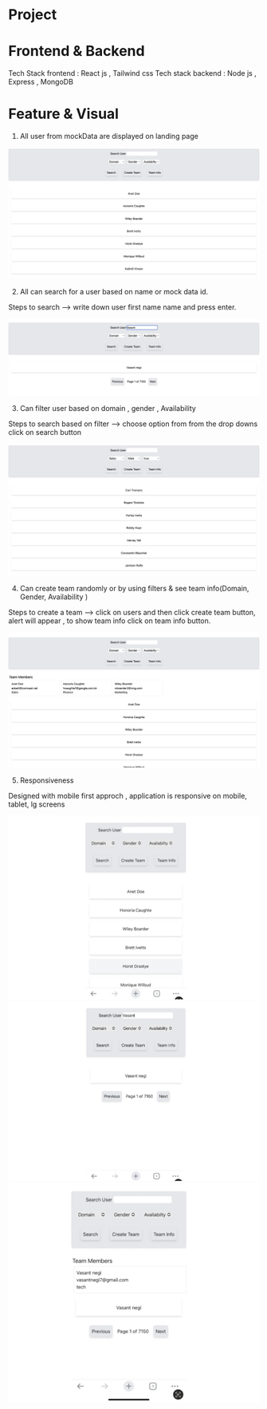# Project

# Frontend & Backend

Tech Stack frontend : React js , Tailwind css
Tech stack backend : Node js , Express , MongoDB

# Feature & Visual

1. All user from mockData are displayed on landing page

![alt text](./frontend/src/assets/All-user.jpeg)

2. All can search for a user based on name or mock data id.

Steps to search --> write down user first name name and press enter.

![alt text](./frontend/src/assets/search-by-name.jpeg)

3. Can filter user based on domain , gender , Availability

Steps to search based on filter --> choose option from from the drop downs click on search button

![alt text](./frontend/src/assets/filter-by-options.jpeg)

4. Can create team randomly or by using filters & see team info(Domain, Gender, Availability )

Steps to create a team --> click on users and then click create team button, alert will appear , to show team info click on team info button.

![alt text](./frontend/src/assets//create-team-randomly.jpeg)

5. Responsiveness

Designed with mobile first approch , application is responsive on mobile, tablet, lg screens

![alt text](./frontend/src/assets/1.jpeg) ![alt text](./frontend/src/assets/2.jpeg) ![alt text](./frontend/src/assets/3.jpeg)
